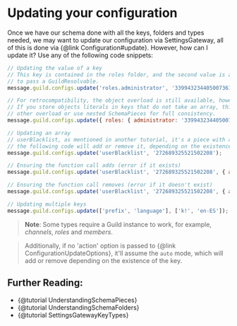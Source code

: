 # Updating your configuration

Once we have our schema done with all the keys, folders and types needed, we may want to update our configuration via SettingsGateway, all of this is done via {@link Configuration#update}. However, how can I update it? Use any of the following code snippets:

```javascript
// Updating the value of a key
// This key is contained in the roles folder, and the second value is a role id, we also need
// to pass a GuildResolvable.
message.guild.configs.update('roles.administrator', '339943234405007361', message.guild);

// For retrocompatibility, the object overload is still available, however, this is much slower.
// If you store objects literals in keys that do not take an array, this may break, prefer the
// other overload or use nested SchemaPieces for full consistency.
message.guild.configs.update({ roles: { administrator: '339943234405007361' } }, message.guild);

// Updating an array
// userBlacklist, as mentioned in another tutorial, it's a piece with an array of users. Using
// the following code will add or remove it, depending on the existence of the key in the configuration.
message.guild.configs.update('userBlacklist', '272689325521502208');

// Ensuring the function call adds (error if it exists)
message.guild.configs.update('userBlacklist', '272689325521502208', { action: 'add' });

// Ensuring the function call removes (error if it doesn't exist)
message.guild.configs.update('userBlacklist', '272689325521502208', { action: 'remove' });

// Updating multiple keys
message.guild.configs.update(['prefix', 'language'], ['k!', 'en-ES']);
```

> **Note**: Some types require a Guild instance to work, for example, *channels*, *roles* and *members*.

> Additionally, if no 'action' option is passed to {@link ConfigurationUpdateOptions}, it'll assume the `auto` mode, which will add or remove depending on the existence of the key.

## Further Reading:

- {@tutorial UnderstandingSchemaPieces}
- {@tutorial UnderstandingSchemaFolders}
- {@tutorial SettingsGatewayKeyTypes}
